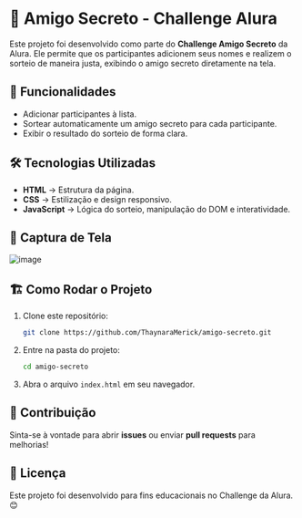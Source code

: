 # 🎁 Amigo Secreto - Challenge Alura

Este projeto foi desenvolvido como parte do **Challenge Amigo Secreto** da Alura. Ele permite que os participantes adicionem seus nomes e realizem o sorteio de maneira justa, exibindo o amigo secreto diretamente na tela.

## 🚀 Funcionalidades
- Adicionar participantes à lista.
- Sortear automaticamente um amigo secreto para cada participante.
- Exibir o resultado do sorteio de forma clara.

## 🛠️ Tecnologias Utilizadas
- **HTML** → Estrutura da página.
- **CSS** → Estilização e design responsivo.
- **JavaScript** → Lógica do sorteio, manipulação do DOM e interatividade.

## 📸 Captura de Tela
![image](https://github.com/user-attachments/assets/b41db589-42ad-4fa2-9a3a-7c00cab1bd5f)


## 🏗️ Como Rodar o Projeto
1. Clone este repositório:
   ```sh
   git clone https://github.com/ThaynaraMerick/amigo-secreto.git
   ```
2. Entre na pasta do projeto:
   ```sh
   cd amigo-secreto
   ```
3. Abra o arquivo `index.html` em seu navegador.

## 🤝 Contribuição
Sinta-se à vontade para abrir **issues** ou enviar **pull requests** para melhorias!

## 📜 Licença
Este projeto foi desenvolvido para fins educacionais no Challenge da Alura. 😊

